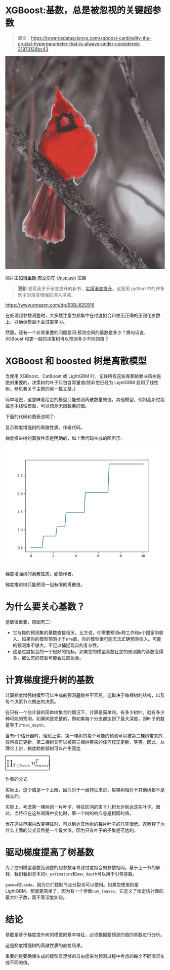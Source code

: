 # XGBoost:基数，总是被忽视的关键超参数

> 原文：<https://towardsdatascience.com/xgboost-cardinality-the-crucial-hyperparameter-that-is-always-under-considered-31973126bc43>

![](img/40a6b48d3d3801a357298b8853d70cc4.png)

照片由[帕特里斯·布沙尔](https://unsplash.com/@patriceb?utm_source=medium&utm_medium=referral)在 [Unsplash](https://unsplash.com?utm_source=medium&utm_medium=referral) 拍摄

> **更新**:发现我关于渐变提升的新书，[实用渐变提升](https://www.amazon.fr/dp/B0BJ82S916)。这是用 python 中的许多例子对渐变增强的深入探究。

<https://www.amazon.com/dp/B0BJ82S916>  

在处理超参数调整时，大多数注意力都集中在过度拟合和使用正确的正则化参数上，以确保模型不会过度学习。

然而，还有一个非常重要的问题要问:预测空间的基数是多少？换句话说，XGBoost 和更一般的决策树可以预测多少不同的值？

# XGBoost 和 boosted 树是离散模型

当使用 XGBoost、CatBoost 或 LightGBM 时，记住所有这些库都依赖决策树是绝对重要的，决策树的叶子只包含常量值(除非您已经为 LightGBM 启用了线性树。参见我关于主题的另一篇文章[。)](https://medium.com/p/197864013e88)

简单地说，这意味着给定的模型只能预测离散数量的值。其他模型，例如高斯过程或基本线性模型，可以预测无限数量的值。

下面的代码和图表说明了:

显示梯度增强树的离散性质。作者代码。

梯度推进树的离散性质是明确的，如上面代码生成的图所示:

![](img/b096e747ff756999bca8a36f1410af26.png)

梯度增强树的离散性质。剧情作者。

梯度推进树只能预测一组有限的离散值。

# 为什么要关心基数？

基数很重要，原因有二:

*   它与你的预测集的基数直接相关。比方说，你需要预测`n`种工作和`m`个国家的收入。如果你的模型预测小于`n*m`值，你的模型很可能无法正确预测收入。可能的预测集不够大，不足以捕捉现实的复杂性。
*   这是过度拟合的一个很好的指标。如果您的模型基数比您的预测集的基数高得多，那么您的模型可能会过度拟合。

# 计算梯度提升树的基数

计算梯度增强树模型可以生成的预测基数并不容易。这取决于每棵树的结构，以及每个决策节点做出的决策。

在只有一个估计器的简单树集合的情况下，计算是简单的。有多少树叶，就有多少种可能的预测。如果树是完整的，即如果每个分支都达到了最大深度，则叶子的数量等于`2^max_depth`。

当有`n`个估计器时，理论上讲，第一棵树的每个可能的预测可以被第二棵树带来的任何校正更新，第二棵树又可以被第三棵树带来的任何校正更新，等等。因此，从理论上讲，梯度助推器树可以产生高达

![](img/e1feba40a71db0fa8a783fc81afd6f73.png)

作者的公式

实际上，这个值是一个上限，因为对于一组特征来说，每棵树相对于其他树都不是独立的。

实际上，考虑第一棵树的一片叶子，特征区间的笛卡儿积允许到达这些叶子。因此，当特征在这些间隔中变化时，第一个树的响应总是相同的值。

当在这些范围内改变特征时，可以到达其他树的每片叶子的几率很低。这解释了为什么上面的公式显然是一个最大值，因为只有叶子的子集是可达的。

# 驱动梯度提高了树基数

为了控制模型基数而调整的超参数与导致过度拟合的参数相同。基于上一节的解释，我们看到基本的`n_estimators`和`max_depth`可以用于引导基数。

`gamma`和`lamda`，因为它们控制节点分裂也可以使用。如果您使用的是 LightGBM，那就更简单了，因为有一个参数`num_leaves`，它定义了给定估计器的最大叶子数，而不管深度如何。

# 结论

基数是基于梯度提升树的模型的基本特征，必须根据要预测的值的基数进行分析。

这是梯度增强树的离散性质的直接结果。

重要的是要确保生成的模型有足够的自由度来为预测过程中考虑的每个不同情况生成不同的值。